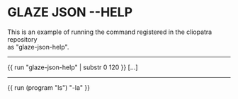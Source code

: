 # GLAZE JSON --HELP

This is an example of running the command registered in the cliopatra repository  
as "glaze-json-help".

---
{{ run "glaze-json-help" | substr 0 120 }}
   [...]

---

{{ run (program "ls") "-la" }}
